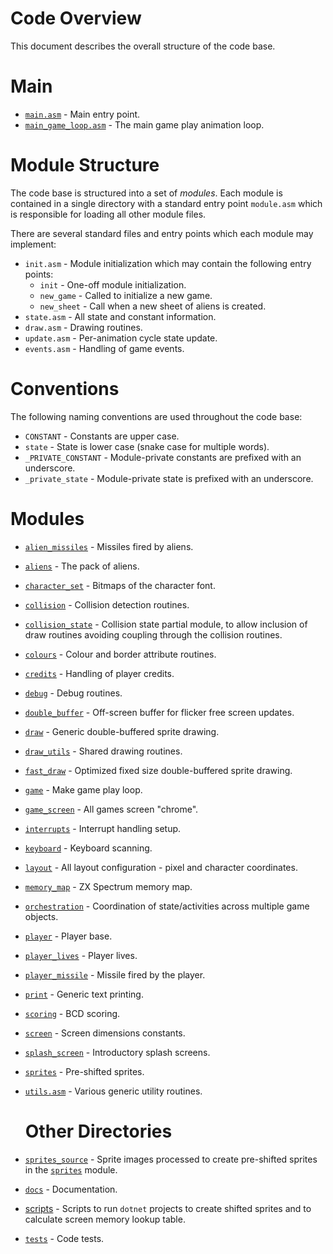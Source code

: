 # Code Overview

This document describes the overall structure of the code base.

# Main

* [`main.asm`](../main.asm) - Main entry point.
* [`main_game_loop.asm`](../main_game_loop.asm) - The main game play animation loop.
  
# Module Structure

The code base is structured into a set of *modules*.  Each module is contained in a single directory with a standard entry point `module.asm` which is responsible for loading all other module files.

There are several standard files and entry points which each module may implement:

* `init.asm` - Module initialization which may contain the following entry points:
  * `init` - One-off module initialization.
  * `new_game` - Called to initialize a new game.
  * `new_sheet` - Call when a new sheet of aliens is created.
* `state.asm` - All state and constant information.
* `draw.asm` - Drawing routines.
* `update.asm` - Per-animation cycle state update.
* `events.asm` - Handling of game events.
  
# Conventions

The following naming conventions are used throughout the code base:

* `CONSTANT` - Constants are upper case.
* `state` - State is lower case (snake case for multiple words).
* `_PRIVATE_CONSTANT` - Module-private constants are prefixed with an underscore.
* `_private_state` - Module-private state is prefixed with an underscore.

# Modules

* [`alien_missiles`](../alien_missiles) - Missiles fired by aliens.
* [`aliens`](../aliens) -  The pack of aliens.
* [`character_set`](../character_set) - Bitmaps of the character font.
* [`collision`](../collision) - Collision detection routines.
* [`collision_state`](../collision_state) - Collision state partial module, to allow inclusion of draw routines avoiding coupling through the collision routines.
* [`colours`](../colours) - Colour and border attribute routines.
* [`credits`](../credits) - Handling of player credits.
* [`debug`](../debug) - Debug routines.
* [`double_buffer`](../double_buffer) - Off-screen buffer for flicker free screen updates.
* [`draw`](../draw) - Generic double-buffered sprite drawing.
* [`draw_utils`](../draw_common) - Shared drawing routines.
* [`fast_draw`](../fast_draw) - Optimized fixed size double-buffered sprite drawing.
* [`game`](../game) - Make game play loop.
* [`game_screen`](../game_screen) - All games screen "chrome".
* [`interrupts`](../interrupts) - Interrupt handling setup.
* [`keyboard`](../keyboard) - Keyboard scanning.
* [`layout`](../layout) - All layout configuration - pixel and character coordinates.
* [`memory_map`](../memory_map) - ZX Spectrum memory map.
* [`orchestration`](../orchestration) - Coordination of state/activities across multiple game objects.
* [`player`](../player) - Player base.
* [`player_lives`](../player_lives) - Player lives.
* [`player_missile`](../player_missile) - Missile fired by the player.
* [`print`](../print) - Generic text printing.
* [`scoring`](../scoring) - BCD scoring.
* [`screen`](../screen) - Screen dimensions constants.
* [`splash_screen`](../splash_screen) - Introductory splash screens.
* [`sprites`](../sprites) - Pre-shifted sprites.
* [`utils.asm`](../utils) - Various generic utility routines.
  
  # Other Directories

* [`sprites_source`](../sprites_source) - Sprite images processed to create pre-shifted sprites in the [`sprites`](../sprites) module.
* [`docs`](../docs) - Documentation.
* [scripts](../scripts) - Scripts to run `dotnet` projects to create shifted sprites and to calculate screen memory lookup table.
* [`tests`](../tests) - Code tests.